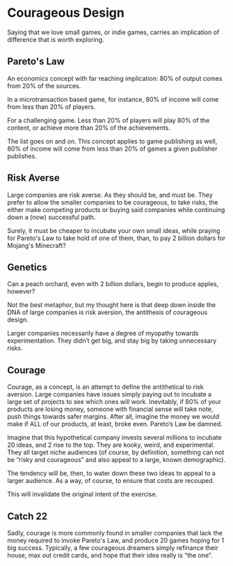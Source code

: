 # Courageous Design 

Saying that we love small games, or indie games, carries an implication of difference that is worth exploring.  

## Pareto's Law

An economics concept with far reaching implication: 80% of output comes from 20% of the sources.  

In a microtransaction based game, for instance, 80% of income will come from less than 20% of players.

For a challenging game.  Less than 20% of players will play 80% of the content, or achieve more than 20% of the achievements.

The list goes on and on.  This concept applies to game publishing as well, 80% of income will come from less than 20% of games a given publisher publishes.  

## Risk Averse

Large companies are risk averse.  As they should be, and must be.  They prefer to allow the smaller companies to be courageous, to take risks, the either make competing products or buying said companies while continuing down a (now) successful path.

Surely, it must be cheaper to incubate your own small ideas, while praying for Pareto's Law to take hold of one of them, than, to pay 2 billion dollars for Mojang's Minecraft?

## Genetics

Can a peach orchard, even with 2 billion dollars, begin to produce apples, however?

Not the best metaphor, but my thought here is that deep down inside the DNA of large companies is risk aversion, the antithesis of courageous design.  

Larger companies necessarily have a degree of myopathy towards experimentation.  They didn’t get big, and stay big by taking unnecessary risks.

## Courage

Courage, as a concept, is an attempt to define the antithetical to risk aversion.  Large companies have issues simply paying out to incubate a large set of projects to see which ones will work.
Inevitably, if 80% of your products are losing money, someone with financial sense will take note, push things towards safer margins.  After all, imagine the money we would make if ALL of our products, at least, broke even.  Pareto’s Law be damned.  

Imagine that this hypothetical company invests several millions to incubate 20 ideas, and 2 rise to the top.  They are kooky, weird, and experimental.  They all target niche audiences (of course, by definition, something can not be “risky and courageous” and also appeal to a large, known demographic).  

The tendency will be, then, to water down these two ideas to appeal to a larger audience.  As a way, of course, to ensure that costs are recouped.

This will invalidate the original intent of the exercise.  

## Catch 22

Sadly, courage is more commonly found in smaller companies that lack the money required to invoke Pareto's Law, and produce 20 games hoping for 1 big success.  Typically, a few courageous dreamers simply refinance their house, max out credit cards, and hope that their idea really is “the one”.  